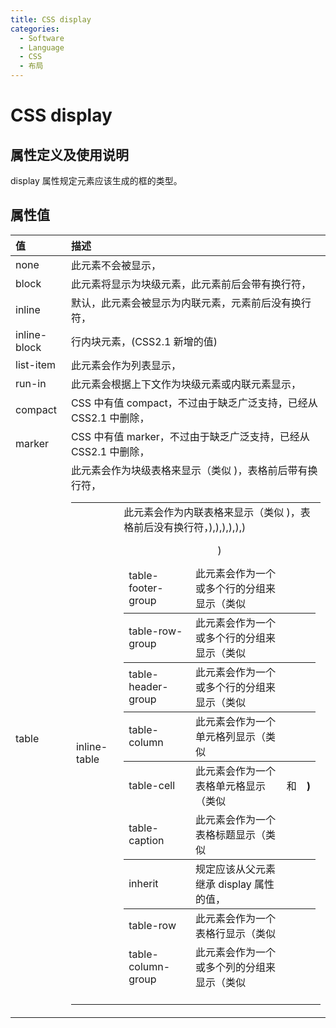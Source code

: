 ```yaml
---
title: CSS display
categories:
  - Software
  - Language
  - CSS
  - 布局
---
```

# CSS display

## 属性定义及使用说明

display 属性规定元素应该生成的框的类型。

## 属性值

| 值                 | 描述                                                         |
| :----------------- | :----------------------------------------------------------- |
| none               | 此元素不会被显示，                                           |
| block              | 此元素将显示为块级元素，此元素前后会带有换行符，             |
| inline             | 默认，此元素会被显示为内联元素，元素前后没有换行符，         |
| inline-block       | 行内块元素，(CSS2.1 新增的值)                              |
| list-item          | 此元素会作为列表显示，                                       |
| run-in             | 此元素会根据上下文作为块级元素或内联元素显示，               |
| compact            | CSS 中有值 compact，不过由于缺乏广泛支持，已经从 CSS2.1 中删除， |
| marker             | CSS 中有值 marker，不过由于缺乏广泛支持，已经从 CSS2.1 中删除， |
| table              | 此元素会作为块级表格来显示（类似 <table>)，表格前后带有换行符， |
| inline-table       | 此元素会作为内联表格来显示（类似 <table>)，表格前后没有换行符， |
| table-row-group    | 此元素会作为一个或多个行的分组来显示（类似 <tbody>),       |
| table-header-group | 此元素会作为一个或多个行的分组来显示（类似 <thead>),       |
| table-footer-group | 此元素会作为一个或多个行的分组来显示（类似 <tfoot>),       |
| table-row          | 此元素会作为一个表格行显示（类似 <tr>),                    |
| table-column-group | 此元素会作为一个或多个列的分组来显示（类似 <colgroup>),    |
| table-column       | 此元素会作为一个单元格列显示（类似 <col>)                   |
| table-cell         | 此元素会作为一个表格单元格显示（类似 <td> 和 <th>)          |
| table-caption      | 此元素会作为一个表格标题显示（类似 <caption>)               |
| inherit            | 规定应该从父元素继承 display 属性的值，                      |
